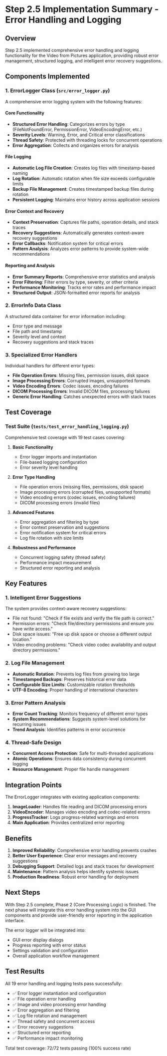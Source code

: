 # Step 2.5 Implementation Summary - Error Handling and Logging

## Overview
Step 2.5 implemented comprehensive error handling and logging functionality for the Video from Pictures application, providing robust error management, structured logging, and intelligent error recovery suggestions.

## Components Implemented

### 1. ErrorLogger Class (`src/error_logger.py`)
A comprehensive error logging system with the following features:

#### Core Functionality
- **Structured Error Handling**: Categorizes errors by type (FileNotFoundError, PermissionError, VideoEncodingError, etc.)
- **Severity Levels**: Warning, Error, and Critical error classifications
- **Thread Safety**: Protected with threading locks for concurrent operations
- **Error Aggregation**: Collects and organizes errors for analysis

#### File Logging
- **Automatic Log File Creation**: Creates log files with timestamp-based naming
- **Log Rotation**: Automatic rotation when file size exceeds configurable limits
- **Backup File Management**: Creates timestamped backup files during rotation
- **Persistent Logging**: Maintains error history across application sessions

#### Error Context and Recovery
- **Context Preservation**: Captures file paths, operation details, and stack traces
- **Recovery Suggestions**: Automatically generates context-aware recovery suggestions
- **Error Callbacks**: Notification system for critical errors
- **Pattern Analysis**: Analyzes error patterns to provide system-wide recommendations

#### Reporting and Analysis
- **Error Summary Reports**: Comprehensive error statistics and analysis
- **Error Filtering**: Filter errors by type, severity, or other criteria
- **Performance Monitoring**: Tracks error rates and performance impact
- **Structured Output**: JSON-formatted error reports for analysis

### 2. ErrorInfo Data Class
A structured data container for error information including:
- Error type and message
- File path and timestamp
- Severity level and context
- Recovery suggestions and stack traces

### 3. Specialized Error Handlers
Individual handlers for different error types:
- **File Operation Errors**: Missing files, permission issues, disk space
- **Image Processing Errors**: Corrupted images, unsupported formats
- **Video Encoding Errors**: Codec issues, encoding failures
- **DICOM Processing Errors**: Invalid DICOM files, processing failures
- **Generic Error Handling**: Catches unexpected errors with stack traces

## Test Coverage

### Test Suite (`tests/test_error_handling_logging.py`)
Comprehensive test coverage with 19 test cases covering:

1. **Basic Functionality**
   - Error logger imports and instantiation
   - File-based logging configuration
   - Error severity level handling

2. **Error Type Handling**
   - File operation errors (missing files, permissions, disk space)
   - Image processing errors (corrupted files, unsupported formats)
   - Video encoding errors (codec issues, encoding failures)
   - DICOM processing errors (invalid files)

3. **Advanced Features**
   - Error aggregation and filtering by type
   - Error context preservation and suggestions
   - Error notification system for critical errors
   - Log file rotation with size limits

4. **Robustness and Performance**
   - Concurrent logging safety (thread safety)
   - Performance impact measurement
   - Structured error reporting and analysis

## Key Features

### 1. Intelligent Error Suggestions
The system provides context-aware recovery suggestions:
- File not found: "Check if file exists and verify the file path is correct."
- Permission errors: "Check file/directory permissions and ensure you have write access."
- Disk space issues: "Free up disk space or choose a different output location."
- Video encoding problems: "Check video codec availability and output directory permissions."

### 2. Log File Management
- **Automatic Rotation**: Prevents log files from growing too large
- **Timestamped Backups**: Preserves historical error data
- **Configurable Size Limits**: Customizable rotation thresholds
- **UTF-8 Encoding**: Proper handling of international characters

### 3. Error Pattern Analysis
- **Error Count Tracking**: Monitors frequency of different error types
- **System Recommendations**: Suggests system-level solutions for recurring issues
- **Trend Analysis**: Identifies patterns in error occurrence

### 4. Thread-Safe Design
- **Concurrent Access Protection**: Safe for multi-threaded applications
- **Atomic Operations**: Ensures data consistency during concurrent logging
- **Resource Management**: Proper file handle management

## Integration Points

The ErrorLogger integrates with existing application components:

1. **ImageLoader**: Handles file reading and DICOM processing errors
2. **VideoEncoder**: Manages video encoding and codec-related errors
3. **ProgressTracker**: Logs progress-related warnings and errors
4. **Main Application**: Provides centralized error reporting

## Benefits

1. **Improved Reliability**: Comprehensive error handling prevents crashes
2. **Better User Experience**: Clear error messages and recovery suggestions
3. **Debugging Support**: Detailed logs and stack traces for development
4. **Maintenance**: Pattern analysis helps identify systemic issues
5. **Production Readiness**: Robust error handling for deployment

## Next Steps

With Step 2.5 complete, Phase 2 (Core Processing Logic) is finished. The next phase will integrate this error handling system into the GUI components and provide user-friendly error reporting in the application interface.

The error logger will be integrated into:
- GUI error display dialogs
- Progress reporting with error status
- Settings validation and configuration
- Overall application workflow management

## Test Results

All 19 error handling and logging tests pass successfully:
- ✅ Error logger instantiation and configuration
- ✅ File operation error handling
- ✅ Image and video processing error handling
- ✅ Error aggregation and filtering
- ✅ Log file rotation and management
- ✅ Thread safety and concurrent access
- ✅ Error recovery suggestions
- ✅ Structured error reporting
- ✅ Performance impact monitoring

Total test coverage: 72/72 tests passing (100% success rate)
